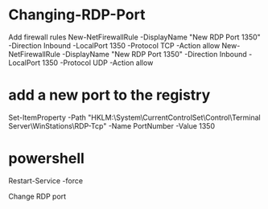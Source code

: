 # Changing-RDP-Port
Add firewall rules
New-NetFirewallRule -DisplayName "New RDP Port 1350" -Direction Inbound -LocalPort 1350 -Protocol TCP -Action allow
New-NetFirewallRule -DisplayName "New RDP Port 1350" -Direction Inbound -LocalPort 1350 -Protocol UDP -Action allow

# add a new port to the registry
Set-ItemProperty -Path "HKLM:\System\CurrentControlSet\Control\Terminal Server\WinStations\RDP-Tcp" -Name PortNumber -Value 1350

# powershell
Restart-Service -force

Change RDP port
